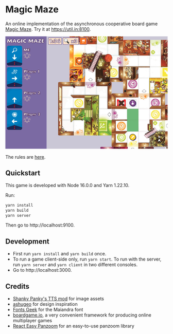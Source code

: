 # Magic Maze

An online implementation of the asynchronous cooperative board game [Magic Maze](https://boardgamegeek.com/boardgame/209778/magic-maze). Try it at https://util.in:8100.

![Magic Maze](docs/magic-maze.png)

The rules are [here](https://sitdown-games.com/wp-content/uploads/2018/09/MM_Rules_EN_HR_Sept2018_LD.pdf).

## Quickstart

This game is developed with Node 16.0.0 and Yarn 1.22.10.

Run:

    yarn install
    yarn build
    yarn server

Then go to http://localhost:9100.

## Development

- First run `yarn install` and `yarn build` once.
- To run a game client-side only, run `yarn start`. To run with the server, run `yarn server` and `yarn client` in two different consoles.
- Go to http://localhost:3000.

## Credits

- [Shanky Panky's TTS mod](https://steamcommunity.com/sharedfiles/filedetails/?id=1113582696) for image assets
- [ashugeo](https://github.com/ashugeo/magic-maze) for design inspiration
- [Fonts Geek](https://fontsgeek.com/fonts/Maiandra-Black-Regular) for the Maiandra font
- [boardgame.io](https://boardgame.io/), a very convenient framework for producing online multiplayer games
- [React Easy Panzoom](https://www.npmjs.com/package/react-easy-panzoom) for an easy-to-use panzoom library

